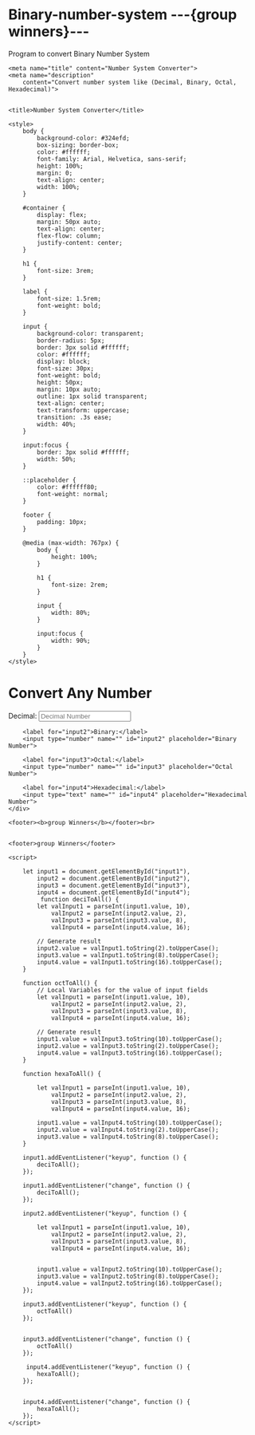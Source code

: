 # Binary-number-system ---{group winners}---

Program to convert Binary Number System

<!DOCTYPE html>
<html lang="en">

<head>
    <meta charset="UTF-8">
    <meta name="viewport" content="width=device-width, initial-scale=1.0">

  
    <meta name="title" content="Number System Converter">
    <meta name="description"
        content="Convert number system like (Decimal, Binary, Octal, Hexadecimal)">


    <title>Number System Converter</title>

    <style>
        body {
            background-color: #324efd;
            box-sizing: border-box;
            color: #ffffff;
            font-family: Arial, Helvetica, sans-serif;
            height: 100%;
            margin: 0;
            text-align: center;
            width: 100%;
        }

        #container {
            display: flex;
            margin: 50px auto;
            text-align: center;
            flex-flow: column;
            justify-content: center;
        }

        h1 {
            font-size: 3rem;
        }

        label {
            font-size: 1.5rem;
            font-weight: bold;
        }

        input {
            background-color: transparent;
            border-radius: 5px;
            border: 3px solid #ffffff;
            color: #ffffff;
            display: block;
            font-size: 30px;
            font-weight: bold;
            height: 50px;
            margin: 10px auto;
            outline: 1px solid transparent;
            text-align: center;
            text-transform: uppercase;
            transition: .3s ease;
            width: 40%;
        }

        input:focus {
            border: 3px solid #ffffff;
            width: 50%;
        }

        ::placeholder {
            color: #ffffff80;
            font-weight: normal;
        }

        footer {
            padding: 10px;
        }

        @media (max-width: 767px) {
            body {
                height: 100%;
            }

            h1 {
                font-size: 2rem;
            }

            input {
                width: 80%;
            }

            input:focus {
                width: 90%;
            }
        }
    </style>
</head>

<body>
    <div id="container">
        <h1>Convert Any Number</h1>
        <label for="input1">Decimal:</label>
        <input type="number" name="" id="input1" placeholder="Decimal Number">

        <label for="input2">Binary:</label>
        <input type="number" name="" id="input2" placeholder="Binary Number">

        <label for="input3">Octal:</label>
        <input type="number" name="" id="input3" placeholder="Octal Number">

        <label for="input4">Hexadecimal:</label>
        <input type="text" name="" id="input4" placeholder="Hexadecimal Number">
    </div>

    <footer><b>group Winners</b></footer><br>
    
    
    <footer>group Winners</footer>

    <script>
       
        let input1 = document.getElementById("input1"),
            input2 = document.getElementById("input2"),
            input3 = document.getElementById("input3"),
            input4 = document.getElementById("input4");
             function deciToAll() {
            let valInput1 = parseInt(input1.value, 10),
                valInput2 = parseInt(input2.value, 2),
                valInput3 = parseInt(input3.value, 8),
                valInput4 = parseInt(input4.value, 16);

            // Generate result
            input2.value = valInput1.toString(2).toUpperCase();
            input3.value = valInput1.toString(8).toUpperCase();
            input4.value = valInput1.toString(16).toUpperCase();
        }

        function octToAll() {
            // Local Variables for the value of input fields
            let valInput1 = parseInt(input1.value, 10),
                valInput2 = parseInt(input2.value, 2),
                valInput3 = parseInt(input3.value, 8),
                valInput4 = parseInt(input4.value, 16);

            // Generate result
            input1.value = valInput3.toString(10).toUpperCase();
            input2.value = valInput3.toString(2).toUpperCase();
            input4.value = valInput3.toString(16).toUpperCase();
        }

        function hexaToAll() {
            
            let valInput1 = parseInt(input1.value, 10),
                valInput2 = parseInt(input2.value, 2),
                valInput3 = parseInt(input3.value, 8),
                valInput4 = parseInt(input4.value, 16);

            input1.value = valInput4.toString(10).toUpperCase();
            input2.value = valInput4.toString(2).toUpperCase();
            input3.value = valInput4.toString(8).toUpperCase();
        }
        
        input1.addEventListener("keyup", function () {
            deciToAll();
        });
        
        input1.addEventListener("change", function () {
            deciToAll();
        });

        input2.addEventListener("keyup", function () {
            
            let valInput1 = parseInt(input1.value, 10),
                valInput2 = parseInt(input2.value, 2),
                valInput3 = parseInt(input3.value, 8),
                valInput4 = parseInt(input4.value, 16);

            
            input1.value = valInput2.toString(10).toUpperCase();
            input3.value = valInput2.toString(8).toUpperCase();
            input4.value = valInput2.toString(16).toUpperCase();
        });

        input3.addEventListener("keyup", function () {
            octToAll()
        });

        
        input3.addEventListener("change", function () {
            octToAll()
        });

         input4.addEventListener("keyup", function () {
            hexaToAll();
        });

        
        input4.addEventListener("change", function () {
            hexaToAll();
        });
    </script>
</body>

</html>